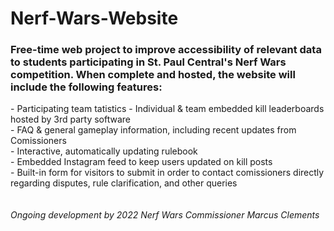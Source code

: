 # Nerf-Wars-Website

<h3>Free-time web project to improve accessibility of relevant data to students participating in St. Paul Central's Nerf
Wars competition. When complete and hosted, the website will include the following features:</h3>

<p>- Participating team tatistics
- Individual & team embedded kill leaderboards hosted by 3rd party software<br>
- FAQ & general gameplay information, including recent updates from Comissioners<br>
- Interactive, automatically updating rulebook<br>
- Embedded Instagram feed to keep users updated on kill posts<br>
- Built-in form for visitors to submit in order to contact comissioners directly regarding disputes, rule clarification,
and other queries<br><br><br>
  <i>Ongoing development by 2022 Nerf Wars Commissioner Marcus Clements</i>
</p>
